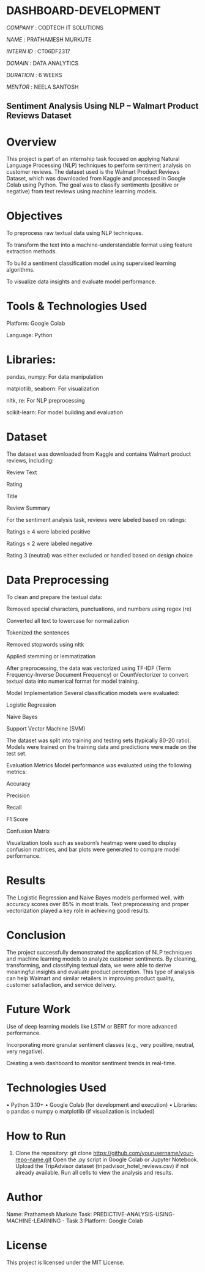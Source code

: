 # DASHBOARD-DEVELOPMENT

*COMPANY* : CODTECH IT SOLUTIONS

*NAME* : PRATHAMESH MURKUTE

*INTERN ID* : CT06DF2317

*DOMAIN* : DATA ANALYTICS

*DURATION* : 6 WEEKS

*MENTOR* : NEELA SANTOSH

## Sentiment Analysis Using NLP – Walmart Product Reviews Dataset

# Overview
This project is part of an internship task focused on applying Natural Language Processing (NLP) techniques to perform sentiment analysis on customer reviews. The dataset used is the Walmart Product Reviews Dataset, which was downloaded from Kaggle and processed in Google Colab using Python. The goal was to classify sentiments (positive or negative) from text reviews using machine learning models.

# Objectives
To preprocess raw textual data using NLP techniques.

To transform the text into a machine-understandable format using feature extraction methods.

To build a sentiment classification model using supervised learning algorithms.

To visualize data insights and evaluate model performance.

# Tools & Technologies Used
Platform: Google Colab

Language: Python

# Libraries:

pandas, numpy: For data manipulation

matplotlib, seaborn: For visualization

nltk, re: For NLP preprocessing

scikit-learn: For model building and evaluation

# Dataset
The dataset was downloaded from Kaggle and contains Walmart product reviews, including:

Review Text

Rating

Title

Review Summary

For the sentiment analysis task, reviews were labeled based on ratings:

Ratings ≥ 4 were labeled positive

Ratings ≤ 2 were labeled negative

Rating 3 (neutral) was either excluded or handled based on design choice

# Data Preprocessing
To clean and prepare the textual data:

Removed special characters, punctuations, and numbers using regex (re)

Converted all text to lowercase for normalization

Tokenized the sentences

Removed stopwords using nltk

Applied stemming or lemmatization

After preprocessing, the data was vectorized using TF-IDF (Term Frequency-Inverse Document Frequency) or CountVectorizer to convert textual data into numerical format for model training.

Model Implementation
Several classification models were evaluated:

Logistic Regression

Naive Bayes

Support Vector Machine (SVM)

The dataset was split into training and testing sets (typically 80-20 ratio). Models were trained on the training data and predictions were made on the test set.

Evaluation Metrics
Model performance was evaluated using the following metrics:

Accuracy

Precision

Recall

F1 Score

Confusion Matrix

Visualization tools such as seaborn’s heatmap were used to display confusion matrices, and bar plots were generated to compare model performance.

# Results
The Logistic Regression and Naive Bayes models performed well, with accuracy scores over 85% in most trials. Text preprocessing and proper vectorization played a key role in achieving good results.

# Conclusion
The project successfully demonstrated the application of NLP techniques and machine learning models to analyze customer sentiments. By cleaning, transforming, and classifying textual data, we were able to derive meaningful insights and evaluate product perception. This type of analysis can help Walmart and similar retailers in improving product quality, customer satisfaction, and service delivery.

# Future Work
Use of deep learning models like LSTM or BERT for more advanced performance.

Incorporating more granular sentiment classes (e.g., very positive, neutral, very negative).

Creating a web dashboard to monitor sentiment trends in real-time.

# Technologies Used
•	Python 3.10+
•	Google Colab (for development and execution)
•	Libraries:
o	pandas
o	numpy
o	matplotlib (if visualization is included)

# How to Run
1.	Clone the repository:
git clone https://github.com/yourusername/your-repo-name.git
Open the .py script in Google Colab or Jupyter Notebook.
Upload the TripAdvisor dataset (tripadvisor_hotel_reviews.csv) if not already available.
Run all cells to view the analysis and results.

# Author
Name: Prathamesh Murkute
Task: PREDICTIVE-ANALYSIS-USING-MACHINE-LEARNING - Task 3
Platform: Google Colab

# License
This project is licensed under the MIT License.
